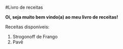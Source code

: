 #Livro de receitas

**Oi, seja muito bem vindo(a) ao meu livro de receitas!**

Receitas disponíveis:
1. Strogonoff de Frango
2. Pavê